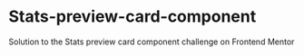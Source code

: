 # Stats-preview-card-component
Solution to the Stats preview card component challenge on Frontend Mentor
